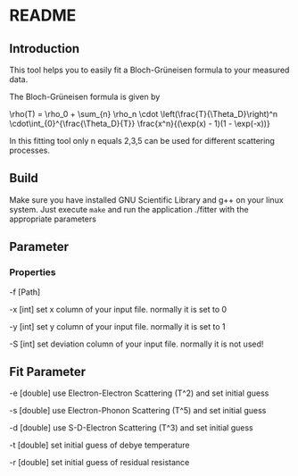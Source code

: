 ﻿# README

## Introduction

This tool helps you to easily fit a Bloch-Grüneisen formula to your measured data.

The Bloch-Grüneisen formula is given by 

\rho(T) = \rho_0 + \sum_{n} \rho_n \cdot \left(\frac{T}{\Theta_D}\right)^n \cdot\int_{0}^{\frac{\Theta_D}{T}} \frac{x^n}{(\exp(x) - 1)(1 - \exp(-x))}

In this fitting tool only n equals 2,3,5 can be used for different scattering processes.  


## Build

Make sure you have installed GNU Scientific Library and g++ on your linux system.
Just execute  `make`  and run the application ./fitter with the appropriate parameters


## Parameter

### Properties

-f [Path]

-x [int]  set x column of your input file. normally it is set to 0

-y [int]  set y column of your input file. normally it is set to 1

-S [int]  set deviation column of your input file. normally it is not used!


## Fit Parameter

-e [double]	use Electron-Electron Scattering (T^2) and set initial guess

-s [double]	use Electron-Phonon Scattering (T^5) and set initial guess

-d [double] 	use S-D-Electron Scattering (T^3) and set initial guess

-t [double]	set initial guess of debye temperature

-r [double]	set initial guess of residual resistance




